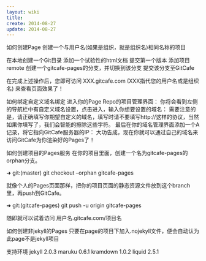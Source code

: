 ```yaml
---
layout: wiki
title: 
create: 2014-08-27
update: 2014-08-27
---
```




如何创建Page
创建一个与用户名(如果是组织，就是组织名)相同名称的项目

在本地创建一个Git目录
添加一个试验性的html文档
提交第一个版本
添加项目remote
创建一个gitcafe-pages的分支，并切换到该分支
提交该分支至GitCafe


在完成上述操作后，您即可访问 XXX.gitcafe.com (XXX指代您的用户名或是组织名) 来查看页面效果了！

如何绑定自定义域名绑定
进入你的Page Repo的项目管理界面： 
你将会看到左侧的导航栏中有自定义域名设置，点击进入，输入你想要设置的域名： 需要注意的是，请正确填写你期望自定义的域名，填写时请不要填写http://这样的协议，当然如果你填写了，我们会智能的擦除这些字符。
最后在你的域名管理界面添加一个A记录，将它指向GitCafe服务器的IP： 
大功告成，现在你就可以通过自己的域名来访问GitCafe为你渲染好的Pages了！

如何创建项目的Pages服务
在你的项目里面，创建一个名为gitcafe-pages的orphan分支。

➜ git:(master) git checkout –orphan gitcafe-pages

就像个人的Pages页面那样，把你的项目页面的静态资源文件放到这个branch里，再push到GitCafe。

➜ git:(gitcafe-pages) git push -u origin gitcafe-pages

随即就可以试着访问 用户名.gitcafe.com/项目名

如何创建非jekyll的Pages
只要在page的项目下加入.nojekyll文件，便会自动认为此page不是jekyll项目

支持环境
jekyll 2.0.3
maruku 0.6.1
kramdown 1.0.2
liquid 2.5.1
